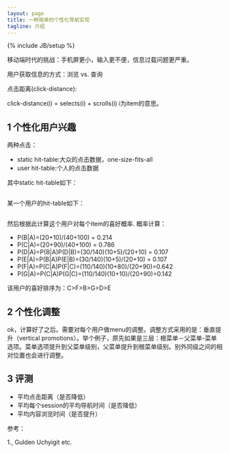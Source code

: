 ```yaml
---
layout: page
title: 一种简单的个性化导航实现
tagline: 介绍
---
```

{% include JB/setup %}

移动端时代的挑战：手机屏更小，输入更不便，信息过载问题更严重。

用户获取信息的方式：浏览 vs. 查询

点击距离(click-distance):

click-distance(i) = selects(i) + scrolls(i)   i为item的意思。

## 1 个性化用户兴趣

两种点击：

- static hit-table:大众的点击数据，one-size-fits-all
- user hit-table:个人的点击数据

其中static hit-table如下：

<figure>
	<a href="http://pic.yupoo.com/wangdren23/FCBSudVA/medish.jpg"><img src="http://pic.yupoo.com/wangdren23/FCBSudVA/medish.jpg" alt=""></a>
</figure>

某一个用户的hit-table如下：

<figure>
	<a href="http://pic.yupoo.com/wangdren23/FCBSJ0Bt/medish.jpg"><img src="http://pic.yupoo.com/wangdren23/FCBSJ0Bt/medish.jpg" alt=""></a>
</figure>

然后根据此计算这个用户对每个item的喜好概率. 概率计算：

- P(B|A)=(20+10)/(40+100) = 0.214
- P(C|A)=(20+90)/(40+100) = 0.786
- P(D|A)=P(B|A)P(D|B)=(30/140)(10+5)/(20+10) = 0.107
- P(E|A)=P(B|A)P(E|B)=(30/140)(10+5)/(20+10) = 0.107
- P(F|A)=P(C|A)P(F|C)=(110/140)(10+80)/(20+90)=0.642
- P(G|A)=P(C|A)P(G|C)=(110/140)(10+10)/(20+90)=0.142

该用户的喜好排序为：C>F>B>G>D>E

## 2 个性化调整

ok，计算好了之后。需要对每个用户做menu的调整。调整方式采用的是：垂直提升（vertical promotions）。举个例子，原先如果是三层：根菜单－父菜单-菜单选项。菜单选项提升到父菜单级别，父菜单提升到根菜单级别。别外同级之间的相对位置也会进行调整。

## 3 评测

- 平均点击距离（是否降低）
- 平均每个session的平均导航时间（是否降低）
- 平均内容浏览时间（是否提升）


参考：

1.<personalization techniques and recommender systems>, Gulden Uchyigit etc.






